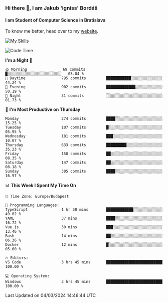 ### Hi there 👋, I am Jakub 'igniss' Bordáš

#### I am Student of Computer Science in Bratislava
To know me better, head over to my [website](https://bordas.sk).

[![My Skills](https://skillicons.dev/icons?i=js,html,css,figma,svelte,java,kotlin,python,postgresql,typescript,nest,nodejs)](https://bordas.sk)


<!--START_SECTION:waka-->
![Code Time](http://img.shields.io/badge/Code%20Time-1%2C416%20hrs%2054%20mins-blue)

**I'm a Night 🦉** 

```text
🌞 Morning                69 commits          █░░░░░░░░░░░░░░░░░░░░░░░░   03.84 % 
🌆 Daytime                795 commits         ███████████░░░░░░░░░░░░░░   44.24 % 
🌃 Evening                902 commits         █████████████░░░░░░░░░░░░   50.19 % 
🌙 Night                  31 commits          ░░░░░░░░░░░░░░░░░░░░░░░░░   01.73 % 
```
📅 **I'm Most Productive on Thursday** 

```text
Monday                   274 commits         ████░░░░░░░░░░░░░░░░░░░░░   15.25 % 
Tuesday                  107 commits         █░░░░░░░░░░░░░░░░░░░░░░░░   05.95 % 
Wednesday                181 commits         ███░░░░░░░░░░░░░░░░░░░░░░   10.07 % 
Thursday                 633 commits         █████████░░░░░░░░░░░░░░░░   35.23 % 
Friday                   150 commits         ██░░░░░░░░░░░░░░░░░░░░░░░   08.35 % 
Saturday                 147 commits         ██░░░░░░░░░░░░░░░░░░░░░░░   08.18 % 
Sunday                   305 commits         ████░░░░░░░░░░░░░░░░░░░░░   16.97 % 
```


📊 **This Week I Spent My Time On** 

```text
🕑︎ Time Zone: Europe/Budapest

💬 Programming Languages: 
TypeScript               1 hr 50 mins        ████████████░░░░░░░░░░░░░   49.02 % 
YAML                     37 mins             ████░░░░░░░░░░░░░░░░░░░░░   16.72 % 
Vue.js                   30 mins             ███░░░░░░░░░░░░░░░░░░░░░░   13.46 % 
Bash                     14 mins             ██░░░░░░░░░░░░░░░░░░░░░░░   06.36 % 
Docker                   12 mins             █░░░░░░░░░░░░░░░░░░░░░░░░   05.60 % 

🔥 Editors: 
VS Code                  3 hrs 45 mins       █████████████████████████   100.00 % 

💻 Operating System: 
Windows                  3 hrs 45 mins       █████████████████████████   100.00 % 
```


 Last Updated on 04/03/2024 14:46:44 UTC
<!--END_SECTION:waka-->
